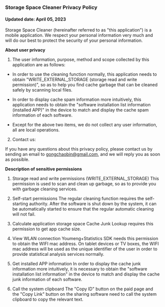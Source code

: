 ###  Storage Space Cleaner Privacy Policy

#### Updated date: April 05, 2023

Storage Space Cleaner (hereinafter referred to as "this application") is a mobile application. We respect your personal information very much and will do our best to protect the security of your personal information.

**About user privacy**

1. The user information, purpose, method and scope collected by this application are as follows:

+  In order to use the cleaning function normally, this application needs to obtain "WRITE_EXTERNAL_STORAGE (storage read and write permission)", so as to help you find cache garbage that can be cleaned safely by scanning local files.

+  In order to display cache spam information more intuitively, this application needs to obtain the "software installation list information (installed APP)" in the device to match and display the cache spam information of each software.

+  Except for the above two items, we do not collect any user information, all are local operations.

2. Contact us:

If you have any questions about this privacy policy, please contact us by sending an email to gongchaobin@gmail.com, and we will reply you as soon as possible.

**Description of sensitive permissions**

1. Storage read and write permissions (WRITE_EXTERNAL_STORAGE)
   This permission is used to scan and clean up garbage, so as to provide you with garbage cleaning services.

2. Self-start permissions
   The regular cleaning function requires the self-starting authority. After the software is shut down by the system, it can be automatically started to ensure that the regular automatic cleaning will not fail.

3. Calculate application storage space
   Cache Junk Lookup requires this permission to get app cache size.

4. View WLAN connection
   Youmeng+Statistics SDK needs this permission to obtain the WIFI mac address. On tablet devices or TV boxes, the WIFI mac address will be used as the unique identifier of the user in order to provide statistical analysis services normally.

5. Get installed APP information
   In order to display the cache junk information more intuitively, it is necessary to obtain the "software installation list information" in the device to match and display the cache junk information of each software.

6. Call the system clipboard
   The "Copy ID" button on the paid page and the "Copy Link" button on the sharing software need to call the system clipboard to copy the relevant text.
